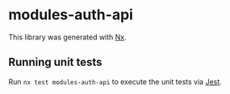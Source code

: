 # modules-auth-api

This library was generated with [Nx](https://nx.dev).

## Running unit tests

Run `nx test modules-auth-api` to execute the unit tests via [Jest](https://jestjs.io).
